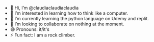 - 👋 Hi, I’m @claudiaclaudiaclaudia
- 👀 I’m interested in learning how to think like a computer.
- 🌱 I’m currently learning the python language on Udemy and replit.
- 💞️ I’m looking to collaborate on nothing at the moment.
- 😄 Pronouns: it/it's
- ⚡ Fun fact: I am a rock climber.

<!---
claudiaclaudiaclaudia/claudiaclaudiaclaudia is a ✨ special ✨ repository because its `README.md` (this file) appears on your GitHub profile.
You can click the Preview link to take a look at your changes.
--->
